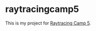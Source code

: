 # raytracingcamp5
This is my project for [Raytracing Camp 5](https://sites.google.com/site/raytracingcamp5/).


